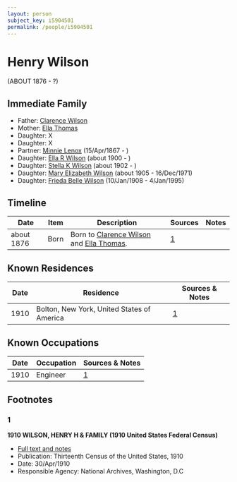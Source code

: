 ```yaml
---
layout: person
subject_key: i5904501
permalink: /people/i5904501
---
```


# Henry Wilson
(ABOUT 1876 - ?)

## Immediate Family

* Father: [Clarence Wilson](./@11868717@-clarence-wilson-b-d.md)
* Mother: [Ella Thomas](./@55794778@-ella-thomas-b-d.md)
* Daughter: X
* Daughter: X
* Partner: [Minnie Lenox](./@99536158@-minnie-lenox-b1867-4-15-d.md) (15/Apr/1867 - )
* Daughter: [Ella R Wilson](./@43820265@-ella-r-wilson-b1900-d.md) (about 1900 - )
* Daughter: [Stella K Wilson](./@26878767@-stella-k-wilson-b1902-d.md) (about 1902 - )
* Daughter: [Mary Elizabeth Wilson](./@99819804@-mary-elizabeth-wilson-b1905-d1971-12-16.md) (about 1905 - 16/Dec/1971)
* Daughter: [Frieda Belle Wilson](./@66883950@-frieda-belle-wilson-b1908-1-10-d1995-1-4.md) (10/Jan/1908 - 4/Jan/1995)

## Timeline

Date | Item | Description | Sources | Notes
---|---|---|---|---
about 1876 | Born | Born to [Clarence Wilson](./@11868717@-clarence-wilson-b-d.md) and [Ella Thomas](./@55794778@-ella-thomas-b-d.md). | [1](#1) | 

## Known Residences

Date | Residence | Sources & Notes
---|---|---
1910 | Bolton, New York, United States of America | [1](#1)

## Known Occupations

Date | Occupation | Sources & Notes
---|---|---
1910 | Engineer | [1](#1)

## Footnotes

### 1

**1910 WILSON, HENRY H & FAMILY (1910 United States Federal Census)**

* [Full text and notes](../sources/@48233928@-1910-wilson,-henry-h-&-family-1910-united-states-federal-census-.md)
* Publication: Thirteenth Census of the United States, 1910
* Date: 30/Apr/1910
* Responsible Agency: National Archives, Washington, D.C

